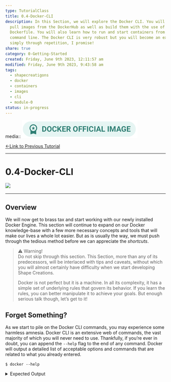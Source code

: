 ```yaml
---  
type: TutorialClass  
title: 0.4-Docker-CLI  
description: In this Section, we will explore the Docker CLI. You will learn to  
  pull images from the DockerHub as well as build them with the use of a  
  Dockerfile. You will also learn how to run and start containers from the  
  command line. The Docker CLI is very robust but you will become an expert  
  simply through repetition, I promise!  
share: true  
category: 0-Getting-Started  
created: Friday, June 9th 2023, 12:11:57 am  
modified: Friday, June 9th 2023, 9:43:58 am  
tags:  
  - shapecreatigons  
  - docker  
  - containers  
  - images  
  - cli  
  - module-0  
status: in-progress  
---  
```

  
  
media:: ![](../media/official-image-badge-iso.png)  
  
[←Link to Previous Tutorial](./0.3-Docker-Primer.md#)  
  
---  
  
# 0.4-Docker-CLI  
  
![](https://img.shields.io/badge/-Docker-2496ED?logo=docker&logoColor=white&style=plastic)  
  
---  
  
## Overview  
  
We will now get to brass tax and start working with our newly installed Docker Engine. This section will continue to expand on our Docker knowledge-base with a few more necessary concepts and tools that will make our lives a whole lot easier. But as is usually the way, we must push through the tedious method before we can appreciate the *shortcuts*.  
  
> ⚠ Warning!    
> Do not skip through this section. This Section, more than any of its predecessors, will be interlaced with tips and caveats, without which you will almost certainly have difficulty when we start developing Shape Creations.  
>  
> Docker is not perfect but it is a machine. In all its complexity, it has a simple set of underlying rules that govern its behavior. If you learn the rules, you can better manipulate it to achieve your goals. But enough serious talk though, let’s get to it!  
  
## Forget Something?  
  
As we start to pile on the Docker CLI commands, you may experience some harmless amnesia. Docker CLI is an extensive web of commands, the vast majority of which you will never need to use. Thankfully, if you’re ever in doubt, you can append the `--help` flag to the end of any command. Docker will output a detailed list of acceptable options and commands that are related to what you already entered.  
  
```shell  
$ docker --help  
```  
  
<details>  
	<summary>Expected Output</summary>  
  
```shell  
Usage:  docker [OPTIONS] COMMAND  
  
A self-sufficient runtime for containers  
  
Common Commands:  
  run         Create and run a new container from an image  
  exec        Execute a command in a running container  
  ps          List containers  
  build       Build an image from a Dockerfile  
  pull        Download an image from a registry  
  push        Upload an image to a registry  
  images      List images  
  login       Log in to a registry  
  logout      Log out from a registry  
  search      Search Docker Hub for images  
  version     Show the Docker version information  
  info        Display system-wide information  
  
Management Commands:  
  builder     Manage builds  
  buildx*     Docker Buildx (Docker Inc., v0.10.4)  
  container   Manage containers  
  context     Manage contexts  
  dev*        Docker Dev Environments (Docker Inc., v0.1.0)  
  extension*  Manages Docker extensions (Docker Inc., v0.2.19)  
  image       Manage images  
  init*       Creates Docker-related starter files for your project (Docker Inc., v0.1.0-beta)  
  manifest    Manage Docker image manifests and manifest lists  
  network     Manage networks  
  plugin      Manage plugins  
  sbom*       View the packaged-based Software Bill Of Materials (SBOM) for an image (Anchore Inc., 0.6.0)  
  scan*       Docker Scan (Docker Inc., v0.26.0)  
  scout*      Command line tool for Docker Scout (Docker Inc., v0.10.0)  
  system      Manage Docker  
  trust       Manage trust on Docker images  
  volume      Manage volumes  
  
Swarm Commands:  
  config      Manage Swarm configs  
  node        Manage Swarm nodes  
  secret      Manage Swarm secrets  
  service     Manage Swarm services  
  stack       Manage Swarm stacks  
  swarm       Manage Swarm  
  
Commands:  
  attach      Attach local standard input, output, and error streams to a running container  
  commit      Create a new image from a container's changes  
  cp          Copy files/folders between a container and the local filesystem  
  create      Create a new container  
  diff        Inspect changes to files or directories on a container's filesystem  
  events      Get real time events from the server  
  export      Export a container's filesystem as a tar archive  
  history     Show the history of an image  
  import      Import the contents from a tarball to create a filesystem image  
  inspect     Return low-level information on Docker objects  
  kill        Kill one or more running containers  
  load        Load an image from a tar archive or STDIN  
  logs        Fetch the logs of a container  
  pause       Pause all processes within one or more containers  
  port        List port mappings or a specific mapping for the container  
  rename      Rename a container  
  restart     Restart one or more containers  
  rm          Remove one or more containers  
  rmi         Remove one or more images  
  save        Save one or more images to a tar archive (streamed to STDOUT by default)  
  start       Start one or more stopped containers  
  stats       Display a live stream of container(s) resource usage statistics  
  stop        Stop one or more running containers  
  tag         Create a tag TARGET_IMAGE that refers to SOURCE_IMAGE  
  top         Display the running processes of a container  
  unpause     Unpause all processes within one or more containers  
  update      Update configuration of one or more containers  
  wait        Block until one or more containers stop, then print their exit codes  
  
Invalid Plugins:  
  compose     failed to fetch metadata: fork/exec /Users/nykianderson/.docker/cli-plugins/docker-compose: no such file or directory  
  
Global Options:  
      --config string      Location of client config files (default  
                           "/Users/nykianderson/.docker")  
  -c, --context string     Name of the context to use to connect to the  
                           daemon (overrides DOCKER_HOST env var and  
                           default context set with "docker context use")  
  -D, --debug              Enable debug mode  
  -H, --host list          Daemon socket(s) to connect to  
  -l, --log-level string   Set the logging level ("debug", "info",  
                           "warn", "error", "fatal") (default "info")  
      --tls                Use TLS; implied by --tlsverify  
      --tlscacert string   Trust certs signed only by this CA (default  
                           "/Users/nykianderson/.docker/ca.pem")  
      --tlscert string     Path to TLS certificate file (default  
                           "/Users/nykianderson/.docker/cert.pem")  
      --tlskey string      Path to TLS key file (default  
                           "/Users/nykianderson/.docker/key.pem")  
      --tlsverify          Use TLS and verify the remote  
  -v, --version            Print version information and quit  
  
Run 'docker COMMAND --help' for more information on a command.  
  
For more help on how to use Docker, head to https://docs.docker.com/go/guides/  
```  
  
</detail>  
  
OR  
  
```shell  
$ docker logs --help  
```  
  
<details>  
	<summary>Expected Output</summary>  
  
```shell  
Usage:  docker logs [OPTIONS] CONTAINER  
  
Fetch the logs of a container  
  
Aliases:  
  docker container logs, docker logs  
  
Options:  
      --details        Show extra details provided to logs  
  -f, --follow         Follow log output  
      --since string   Show logs since timestamp (e.g.  
                       "2013-01-02T13:23:37Z") or relative (e.g. "42m"  
                       for 42 minutes)  
  -n, --tail string    Number of lines to show from the end of the logs  
                       (default "all")  
  -t, --timestamps     Show timestamps  
      --until string   Show logs before a timestamp (e.g.  
                       "2013-01-02T13:23:37Z") or relative (e.g. "42m"  
                       for 42 minutes)  
```  
  
</detail>  
  
## Building Images  
  
If you recall, Docker images are built using base images found in a repository called [DockerHub](https://hub.docker.com/) which can be appended with our personal configuration using something called a `Dockerfile`. All but one of our services will require its own `Dockerfile` so we will need to tackle this soon.  
  
For now, let’s test out our Docker installment with the obligatory `hello-world` image.  
  
> ⚠ Warning!    
> Remember how I said when you create a free account you have unlimited public images and only one private image? Well, imagine that anyone can make an account and anyone can host unlimited public images; without any review!  
>  
> Images on the DockerHub site are not to be trusted unless they have a Docker Official Image banner.[^1] Thankfully, the good old boys at Docker introduced some order in the chaos. Any image with the badge shown below has undergone a rigorous proposal process that checked its contents for malicious code, an unnecessarily large footprint, and that it does what it says it does.  
>  
> The DockerHub is a landmine and don’t ever forget it!  
  
![](../media/official-image-badge-iso.png)  
  
### Testing Our Installation with `hello-world`  
  
If you don’t require a dedicated `Dockerfile` and have found a suitable and verified image from DockerHub, you can use the command `docker pull IMAGE_NAME:VERSION` command to At your command line prompt issue the following command :  
  
```shell  
$ docker pull hello-world  
```  
  
<details>  
	<summary>Expected Output</summary>  
  
```shell  
Using default tag: latest  
latest: Pulling from library/hello-world  
719385e32844: Pull complete  
Digest: sha256:fc6cf906cbfa013e80938cdf0bb199fbdbb86d6e3e013783e5a766f50f5dbce0  
Status: Downloaded newer image for hello-world:latest  
docker.io/library/hello-world:latest   
```  
  
</details>  
  
---  
  
## Resources  
  
- Scwarzmüller, M. (2023). Docker & Kubernetes: The Practical Guide [MOOC]. <https://www.udemy.com/share/103Ia0/>  
  
---  
  
[Link to Next Tutorial →](.md#)  
  
---  
  
## Footnotes  
  
[^1]: [Docker Official Images | Docker Documentation](https://docs.docker.com/docker-hub/official_images/)  
